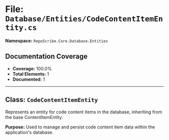 # File: `Database/Entities/CodeContentItemEntity.cs`

**Namespace:** `RepoScribe.Core.Database.Entities`

## Documentation Coverage

- **Coverage:** 100.0%
- **Total Elements:** 1
- **Documented:** 1

---

## Class: `CodeContentItemEntity`

Represents an entity for code content items in the database, inheriting from the base ContentItemEntity.

**Purpose:** Used to manage and persist code content item data within the application's database.

